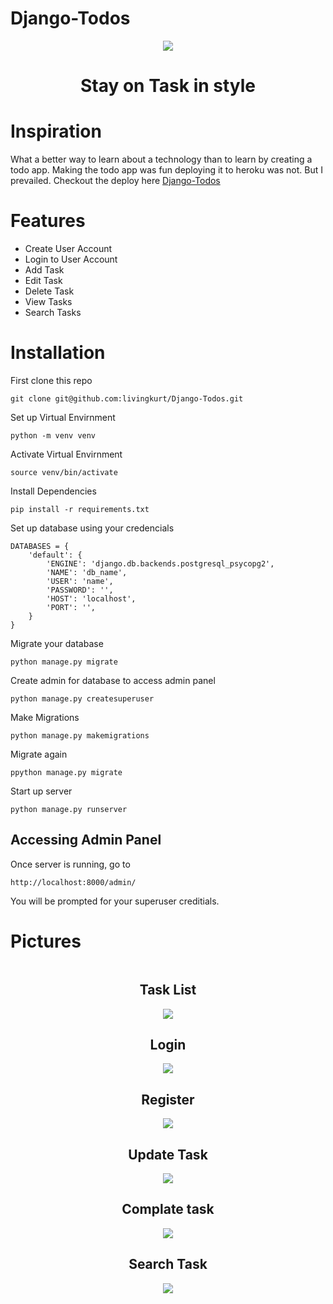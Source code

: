# Django-Todos

<p align="center">
  <img style="text-align: center;" src="base/static/task_list.png">
  <h1 style="text-align: center;">Stay on Task in style</h1>
</p>


# Inspiration

What a better way to learn about a technology than to learn by creating a todo app. Making the todo app was fun deploying it to heroku was not. But I prevailed. Checkout the deploy here <a href="https://py-dj-todos.herokuapp.com//login/?next=/" target="_blank">Django-Todos</a>


# Features

- Create User Account
- Login to User Account
- Add Task
- Edit Task
- Delete Task
- View Tasks
- Search Tasks


# Installation

First clone this repo

```shell
git clone git@github.com:livingkurt/Django-Todos.git
```

Set up Virtual Envirnment

```shell
python -m venv venv
```

Activate Virtual Envirnment

```shell
source venv/bin/activate
```

Install Dependencies

```shell
pip install -r requirements.txt
```

Set up database using your credencials

```shell
DATABASES = {
    'default': {
        'ENGINE': 'django.db.backends.postgresql_psycopg2',
        'NAME': 'db_name',
        'USER': 'name',
        'PASSWORD': '',
        'HOST': 'localhost',
        'PORT': '',
    }
}
```
Migrate your database

```shell
python manage.py migrate
```

Create admin for database to access admin panel

```shell
python manage.py createsuperuser
```

Make Migrations

```shell
python manage.py makemigrations
```

Migrate again

```shell
ppython manage.py migrate
```

Start up server

```shell
python manage.py runserver
```

## Accessing Admin Panel

Once server is running, go to

```shell
http://localhost:8000/admin/
```
You will be prompted for your superuser creditials.

# Pictures

<div align="center" style="display:flex; flex-direction: column; flex-wrap: wrap;">
<div>
  <h2>Task List</h2>
  <img style="text-align: center;" src="base/static/task_list.png">
  <h2>Login</h2>
  <img style="text-align: center;" src="base/static/login.png">
  <h2>Register</h2>
  <img style="text-align: center;" src="base/static/register.png">
  <h2>Update Task</h2>
  <img style="text-align: center;" src="base/static/update_task.png">
  <h2>Complate task</h2>
  <img style="text-align: center;" src="base/static/complete_task.png">
  <h2>Search Task</h2>
  <img style="text-align: center;" src="base/static/search_task.png">
</div>
</div>
